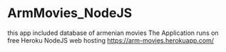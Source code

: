 # ArmMovies_NodeJS
this app included database of armenian movies 
The Application runs on free Heroku NodeJS web hosting
https://arm-movies.herokuapp.com/

